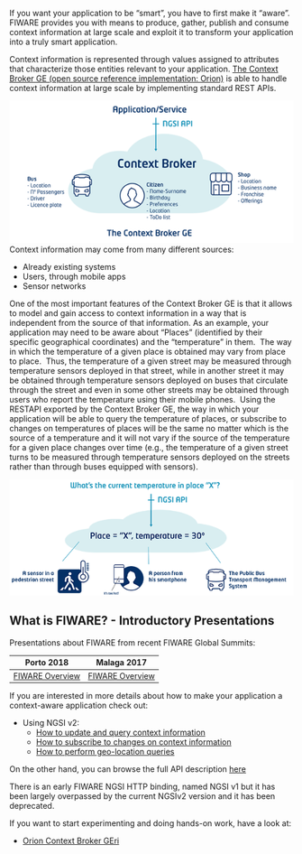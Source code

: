 If you want your application to be “smart”, you have to first make it “aware”.
FIWARE provides you with means to produce, gather, publish and consume context
information at large scale and exploit it to transform your application into a
truly smart application.

Context information is represented through values assigned to attributes that
characterize those entities relevant to your application.
[The Context Broker GE (open source reference implementation: Orion)](http://catalogue.fiware.org/enablers/publishsubscribe-context-broker-orion-context-broker)
is able to handle context information at large scale by implementing standard
REST APIs.

[![1](images/1.png)](images/1.png) Context information may come from many
different sources:

-   Already existing systems
-   Users, through mobile apps
-   Sensor networks

One of the most important features of the Context Broker GE is that it allows to
model and gain access to context information in a way that is independent from
the source of that information. As an example, your application may need to be
aware about “Places” (identified by their specific geographical coordinates) and
the “temperature” in them.  The way in which the temperature of a given place is
obtained may vary from place to place.  Thus, the temperature of a given street
may be measured through temperature sensors deployed in that street, while in
another street it may be obtained through temperature sensors deployed on buses
that circulate through the street and even in some other streets may be obtained
through users who report the temperature using their mobile phones.  Using the
RESTAPI exported by the Context Broker GE, the way in which your application
will be able to query the temperature of places, or subscribe to changes on
temperatures of places will be the same no matter which is the source of a
temperature and it will not vary if the source of the temperature for a given
place changes over time (e.g., the temperature of a given street turns to be
measured through temperature sensors deployed on the streets rather than through
buses equipped with sensors).

[![2](images/2.png)](images/2.png)

## What is FIWARE? - Introductory Presentations

Presentations about FIWARE from recent FIWARE Global Summits:

| Porto 2018                                                                                 | Malaga 2017                                                                                                                   |
| ------------------------------------------------------------------------------------------ | ----------------------------------------------------------------------------------------------------------------------------- |
| [FIWARE Overview](https://www.slideshare.net/FI-WARE/fiware-global-summit-fiware-overview) | [FIWARE Overview](https://www.slideshare.net/FI-WARE/fiware-tech-summit-juanjo-gierro-fiware-overview-and-description-of-ges) |

If you are interested in more details about how to make your application a
context-aware application check out:

-   Using NGSI v2:
    -   [How to update and query context information](ngsi-v2/how-to-update-and-query-context-information.md)
    -   [How to subscribe to changes on context information](ngsi-v2/how-to-subscribe-to-changes-on-context-information.md)
    -   [How to perform geo-location queries](ngsi-v2/how-to-perform-geo-located-queries.md)

On the other hand, you can browse the full API description
[here](http://fiware.github.io/specifications/ngsiv2/stable/)

There is an early FIWARE NGSI HTTP binding, named NGSI v1 but it has been
largely overpassed by the current NGSIv2 version and it has been deprecated.

If you want to start experimenting and doing hands-on work, have a look at:

-   [Orion Context Broker GEri](http://github.com/fiware-ges/core.orion)
